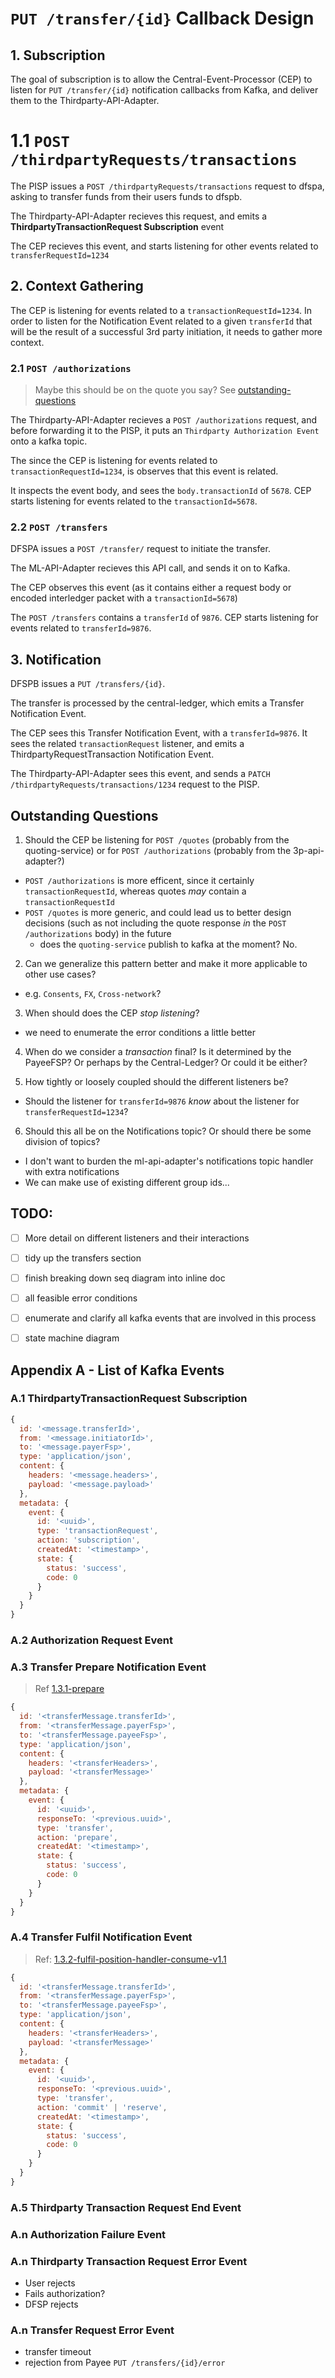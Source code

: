 # `PUT /transfer/{id}` Callback Design


## 1. Subscription

The goal of subscription is to allow the Central-Event-Processor (CEP) to listen for `PUT /transfer/{id}` notification callbacks from Kafka, and deliver them to the Thirdparty-API-Adapter.

# 1.1 `POST /thirdpartyRequests/transactions`

The PISP issues a `POST /thirdpartyRequests/transactions` request to dfspa, asking to transfer funds from their users funds to dfspb.

The Thirdparty-API-Adapter recieves this request, and emits a **ThirdpartyTransactionRequest Subscription** event
 
The CEP recieves this event, and starts listening for other events related to `transferRequestId=1234`


## 2. Context Gathering

The CEP is listening for events related to a `transactionRequestId=1234`. In order to listen for the Notification Event related to a given `transferId` that will be the result of a successful 3rd party initiation, it needs to gather more context.

### 2.1 `POST /authorizations`

> Maybe this should be on the quote you say? See [outstanding-questions](#outstanding-questions)

The Thirdparty-API-Adapter recieves a `POST /authorizations` request, and before forwarding it to the PISP, it puts an `Thirdparty Authorization Event` onto a kafka topic.

The since the CEP is listening for events related to `transactionRequestId=1234`, is observes that this event is related.

It inspects the event body, and sees the `body.transactionId` of `5678`. CEP starts listening for events related to the `transactionId=5678`.

### 2.2 `POST /transfers`

DFSPA issues a `POST /transfer/` request to initiate the transfer. 

The ML-API-Adapter recieves this API call, and sends it on to Kafka.

The CEP observes this event (as it contains either a request body or encoded interledger packet with a `transactionId=5678`) 

The `POST /transfers` contains a `transferId` of `9876`. CEP starts listening for events related to `transferId=9876`.


## 3. Notification

DFSPB issues a `PUT /transfers/{id}`.

The transfer is processed by the central-ledger, which emits a Transfer Notification Event.

The CEP sees this Transfer Notification Event, with a `transferId=9876`. It sees the related `transactionRequest` listener, and emits a ThirdpartyRequestTransaction Notification Event.

The Thirdparty-API-Adapter sees this event, and sends a `PATCH /thirdpartyRequests/transactions/1234` request to the PISP.

## Outstanding Questions

1. Should the CEP be listening for `POST /quotes` (probably from the quoting-service) or for  `POST /authorizations` (probably from the 3p-api-adapter?)
  - `POST /authorizations` is more efficent, since it certainly `transactionRequestId`, whereas quotes _may_ contain a `transactionRequestId`
  - `POST /quotes` is more generic, and could lead us to better design decisions (such as not including the quote response _in_ the `POST /authorizations` body) in the future
    - does the `quoting-service` publish to kafka at the moment? No.

2. Can we generalize this pattern better and make it more applicable to other use cases?
  - e.g. `Consents`, `FX`, `Cross-network`?

3. When should does the CEP _stop listening_?
  - we need to enumerate the error conditions a little better

4. When do we consider a _transaction_ final? Is it determined by the PayeeFSP? Or perhaps by the Central-Ledger? Or could it be either? 


5. How tightly or loosely coupled should the different listeners be? 
  - Should the listener for `transferId=9876` _know_ about the listener for `transferRequestId=1234`?

6. Should this all be on the Notifications topic? Or should there be some division of topics?
  - I don't want to burden the ml-api-adapter's notifications topic handler with extra notifications
  - We can make use of existing different group ids...


## TODO:

- [ ] More detail on different listeners and their interactions
- [ ] tidy up the transfers section
- [ ] finish breaking down seq diagram into inline doc
- [ ] all feasible error conditions
- [ ] enumerate and clarify all kafka events that are involved in this process
- [ ] state machine diagram


## Appendix A - List of Kafka Events


### A.1 ThirdpartyTransactionRequest Subscription

```js
{
  id: '<message.transferId>',
  from: '<message.initiatorId>',
  to: '<message.payerFsp>',
  type: 'application/json',
  content: {
    headers: '<message.headers>',
    payload: '<message.payload>'
  },
  metadata: {
    event: {
      id: '<uuid>',
      type: 'transactionRequest',
      action: 'subscription',
      createdAt: '<timestamp>',
      state: {
        status: 'success',
        code: 0
      }
    }
  }
}

```



### A.2 Authorization Request Event

### A.3 Transfer Prepare Notification Event

> Ref [1.3.1-prepare](https://github.com/mojaloop/documentation/blob/master/mojaloop-technical-overview/central-ledger/assets/diagrams/sequence/seq-position-1.3.1-prepare.plantuml)

```js
{
  id: '<transferMessage.transferId>',
  from: '<transferMessage.payerFsp>',
  to: '<transferMessage.payeeFsp>',
  type: 'application/json',
  content: {
    headers: '<transferHeaders>',
    payload: '<transferMessage>'
  },
  metadata: {
    event: {
      id: '<uuid>',
      responseTo: '<previous.uuid>',
      type: 'transfer',
      action: 'prepare',
      createdAt: '<timestamp>',
      state: {
        status: 'success',
        code: 0
      }
    }
  }
}
```


### A.4 Transfer Fulfil Notification Event

>Ref: [1.3.2-fulfil-position-handler-consume-v1.1](https://docs.mojaloop.io/documentation/mojaloop-technical-overview/central-ledger/transfers/1.3.2-fulfil-position-handler-consume-v1.1.html)

```js
{
  id: '<transferMessage.transferId>',
  from: '<transferMessage.payerFsp>',
  to: '<transferMessage.payeeFsp>',
  type: 'application/json',
  content: {
    headers: '<transferHeaders>',
    payload: '<transferMessage>'
  },
  metadata: {
    event: {
      id: '<uuid>',
      responseTo: '<previous.uuid>',
      type: 'transfer',
      action: 'commit' | 'reserve',
      createdAt: '<timestamp>',
      state: {
        status: 'success',
        code: 0
      }
    }
  }
}
```


### A.5 Thirdparty Transaction Request End Event


### A.n Authorization Failure Event

### A.n Thirdparty Transaction Request Error Event

- User rejects
- Fails authorization?
- DFSP rejects

### A.n Transfer Request Error Event

- transfer timeout
- rejection from Payee `PUT /transfers/{id}/error`
